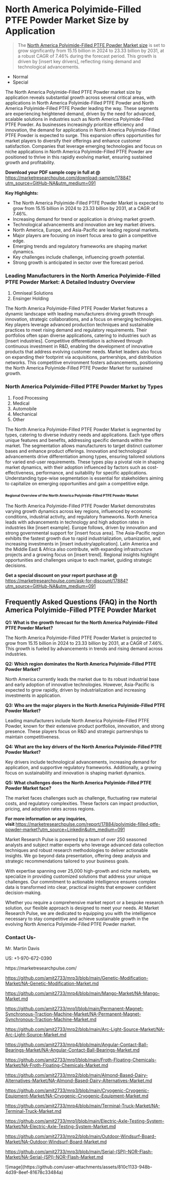 <h1>North America Polyimide-Filled PTFE Powder Market&nbsp;Size by Application</h1><blockquote><p>The <a href="https://marketresearchpulse.com/download-sample/17884?utm_source=GitHub-NA&amp;utm_medium=091">North America Polyimide-Filled PTFE Powder Market size</a> is set to grow significantly from 15.15 billion in 2024 to 23.33 billion by 2031, at a robust CAGR of 7.46% during the forecast period. This growth is driven by [insert key drivers], reflecting rising demand and technological advancements.</p></blockquote><ul><li>Normal<li> Special</li></ul><p>The North America Polyimide-Filled PTFE Powder market size by application reveals substantial growth across several critical areas, with applications in North America Polyimide-Filled PTFE Powder and North America Polyimide-Filled PTFE Powder leading the way. These segments are experiencing heightened demand, driven by the need for advanced, scalable solutions in industries such as North America Polyimide-Filled PTFE Powder. As businesses increasingly prioritize efficiency and innovation, the demand for applications in North America Polyimide-Filled PTFE Powder is expected to surge. This expansion offers opportunities for market players to diversify their offerings and enhance customer satisfaction. Companies that leverage emerging technologies and focus on niche applications in North America Polyimide-Filled PTFE Powder are positioned to thrive in this rapidly evolving market, ensuring sustained growth and profitability.</p><p><strong>Download your PDF sample copy in full at @ </strong><a href="https://marketresearchpulse.com/download-sample/17884?utm_source=GitHub-NA&amp;utm_medium=091">https://marketresearchpulse.com/download-sample/17884?utm_source=GitHub-NA&amp;utm_medium=091</a></p><p><strong>Key Highlights: </strong></p><ul><li>The North America Polyimide-Filled PTFE Powder Market is expected to grow from 15.15 billion in 2024 to 23.33 billion by 2031, at a CAGR of 7.46%.</li><li>Increasing demand for trend or application is driving market growth.</li><li>Technological advancements and innovation are key market drivers.</li><li>North America, Europe, and Asia-Pacific are leading regional markets.</li><li>Major players are focusing on insert focus area to gain a competitive edge.</li><li>Emerging trends and regulatory frameworks are shaping market dynamics.</li><li>Key challenges include challenge, influencing growth potential.</li><li>Strong growth is anticipated in sector over the forecast period.</li></ul><h3>Leading Manufacturers in the North America Polyimide-Filled PTFE Powder Market: A Detailed Industry Overview</h3><ol><li>Omniseal Solutions</li><li>Ensinger Holding</li></ol><div class="flex max-w-full flex-col flex-grow"><div class="min-h-8 text-message flex w-full flex-col items-end gap-2 whitespace-normal break-words [.text-message+&amp;]:mt-5" dir="auto" data-message-author-role="assistant" data-message-id="fd8432e4-4910-450d-b182-61b7bfb0a01f" data-message-model-slug="gpt-4o"><div class="flex w-full flex-col gap-1 empty:hidden first:pt-[3px]"><div class="markdown prose w-full break-words dark:prose-invert light"><p>The North America Polyimide-Filled PTFE Powder Market features a dynamic landscape with leading manufacturers driving growth through innovation, strategic collaborations, and a focus on emerging technologies. Key players leverage advanced production techniques and sustainable practices to meet rising demand and regulatory requirements. Their portfolios often span diverse applications, catering to industries such as [insert industries]. Competitive differentiation is achieved through continuous investment in R&amp;D, enabling the development of innovative products that address evolving customer needs. Market leaders also focus on expanding their footprint via acquisitions, partnerships, and distribution networks. This competitive environment fosters advancements, positioning the North America Polyimide-Filled PTFE Powder Market for sustained growth.</p></div></div></div></div><h3>North America Polyimide-Filled PTFE Powder Market by Types</h3><ol><li>Food Processing<li> Medical<li> Automobile<li> Mechanical<li> Other</li></ol><div class="flex max-w-full flex-col flex-grow"><div class="min-h-8 text-message flex w-full flex-col items-end gap-2 whitespace-normal break-words [.text-message+&amp;]:mt-5" dir="auto" data-message-author-role="assistant" data-message-id="084470be-0bb7-4664-bddf-5156b4f41249" data-message-model-slug="gpt-4o-mini"><div class="flex w-full flex-col gap-1 empty:hidden first:pt-[3px]"><div class="markdown prose w-full break-words dark:prose-invert light"><p>The North America Polyimide-Filled PTFE Powder Market is segmented by types, catering to diverse industry needs and applications. Each type offers unique features and benefits, addressing specific demands within the market. The segmentation allows manufacturers to target distinct customer bases and enhance product offerings. Innovation and technological advancements drive differentiation among types, ensuring tailored solutions for varied end-user requirements. These types play a pivotal role in shaping market dynamics, with their adoption influenced by factors such as cost-effectiveness, performance, and suitability for specific applications. Understanding type-wise segmentation is essential for stakeholders aiming to capitalize on emerging opportunities and gain a competitive edge.</p></div></div></div></div><h3><span style="font-size: 11px;">Regional Overview of the North America Polyimide-Filled PTFE Powder Market</span></h3><div class="flex max-w-full flex-col flex-grow"><div class="min-h-8 text-message flex w-full flex-col items-end gap-2 whitespace-normal break-words [.text-message+&amp;]:mt-5" dir="auto" data-message-author-role="assistant" data-message-id="e9038762-ce64-4e30-91c9-9bd413514231" data-message-model-slug="gpt-4o-mini"><div class="flex w-full flex-col gap-1 empty:hidden first:pt-[3px]"><div class="markdown prose w-full break-words dark:prose-invert light"><p>The North America Polyimide-Filled PTFE Powder Market demonstrates varying growth dynamics across key regions, influenced by economic conditions, industrial activity, and regulatory frameworks. North America leads with advancements in technology and high adoption rates in industries like [insert example]. Europe follows, driven by innovation and strong governmental support for [insert focus area]. The Asia-Pacific region exhibits the fastest growth due to rapid industrialization, urbanization, and increasing investments in [insert industry/application]. Latin America and the Middle East &amp; Africa also contribute, with expanding infrastructure projects and a growing focus on [insert trend]. Regional insights highlight opportunities and challenges unique to each market, guiding strategic decisions.</p></div></div></div></div><p><strong>Get a special discount on your report purchase at @ </strong><a href="https://marketresearchpulse.com/ask-for-discount/17884?utm_source=GitHub-NA&amp;utm_medium=091">https://marketresearchpulse.com/ask-for-discount/17884?utm_source=GitHub-NA&amp;utm_medium=091</a></p><h2>Frequently Asked Questions (FAQ) in the North America Polyimide-Filled PTFE Powder Market</h2><p><strong>Q1: What is the growth forecast for the North America Polyimide-Filled PTFE Powder Market?</strong></p><p>The North America Polyimide-Filled PTFE Powder Market is projected to grow from 15.15 billion in 2024 to 23.33 billion by 2031, at a CAGR of 7.46%. This growth is fueled by advancements in trends and rising demand across industries.</p><p><strong>Q2: Which region dominates the North America Polyimide-Filled PTFE Powder Market?</strong></p><p>North America currently leads the market due to its robust industrial base and early adoption of innovative technologies. However, Asia-Pacific is expected to grow rapidly, driven by industrialization and increasing investments in application.</p><p><strong>Q3: Who are the major players in the North America Polyimide-Filled PTFE Powder Market?</strong></p><p>Leading manufacturers include North America Polyimide-Filled PTFE Powder, known for their extensive product portfolios, innovation, and strong presence. These players focus on R&amp;D and strategic partnerships to maintain competitiveness.</p><p><strong>Q4: What are the key drivers of the North America Polyimide-Filled PTFE Powder Market?</strong></p><p>Key drivers include technological advancements, increasing demand for application, and supportive regulatory frameworks. Additionally, a growing focus on sustainability and innovation is shaping market dynamics.</p><p><strong>Q5: What challenges does the North America Polyimide-Filled PTFE Powder Market face?</strong></p><p>The market faces challenges such as challenge, fluctuating raw material costs, and regulatory complexities. These factors can impact production, pricing, and adoption rates across regions.</p><p><strong>For more information or any inquiries, visit&nbsp;</strong><a href="https://marketresearchpulse.com/report/17884/polyimide-filled-ptfe-powder-market?utm_source=Linkedin&utm_medium=091">https://marketresearchpulse.com/report/17884/polyimide-filled-ptfe-powder-market?utm_source=Linkedin&utm_medium=091</a></p><p>Market Research Pulse is powered by a team of over 250 seasoned analysts and subject matter experts who leverage advanced data collection techniques and robust research methodologies to deliver actionable insights. We go beyond data presentation, offering deep analysis and strategic recommendations tailored to your business goals.</p><p>With expertise spanning over 25,000 high-growth and niche markets, we specialize in providing customized solutions that address your unique challenges. Our commitment to actionable intelligence ensures complex data is transformed into clear, practical insights that empower confident decision-making.</p><p>Whether you require a comprehensive market report or a bespoke research solution, our flexible approach is designed to meet your needs. At Market Research Pulse, we are dedicated to equipping you with the intelligence necessary to stay competitive and achieve sustainable growth in the evolving North America Polyimide-Filled PTFE Powder market.</p><h3><strong>Contact Us-</strong></h3><p>Mr. Martin Davis</p><p>US: +1-970-672-0390</p><p>https://marketresearchpulse.com/</p><p><a href="https://github.com/amit2733/mrp3/blob/main/Genetic-Modification-Market/NA-Genetic-Modification-Market.md">https://github.com/amit2733/mrp3/blob/main/Genetic-Modification-Market/NA-Genetic-Modification-Market.md</a></p><p><a href="https://github.com/amit2733/mrp4/blob/main/Mango-Market/NA-Mango-Market.md">https://github.com/amit2733/mrp4/blob/main/Mango-Market/NA-Mango-Market.md</a></p><p><a href="https://github.com/amit2733/mrp1/blob/main/Permanent-Magnet-Synchronous-Traction-Machine-Market/NA-Permanent-Magnet-Synchronous-Traction-Machine-Market.md">https://github.com/amit2733/mrp1/blob/main/Permanent-Magnet-Synchronous-Traction-Machine-Market/NA-Permanent-Magnet-Synchronous-Traction-Machine-Market.md</a></p><p><a href="https://github.com/amit2733/mrp2/blob/main/Arc-Light-Source-Market/NA-Arc-Light-Source-Market.md">https://github.com/amit2733/mrp2/blob/main/Arc-Light-Source-Market/NA-Arc-Light-Source-Market.md</a></p><p><a href="https://github.com/amit2733/mrp4/blob/main/Angular-Contact-Ball-Bearings-Market/NA-Angular-Contact-Ball-Bearings-Market.md">https://github.com/amit2733/mrp4/blob/main/Angular-Contact-Ball-Bearings-Market/NA-Angular-Contact-Ball-Bearings-Market.md</a></p><p><a href="https://github.com/amit2733/mrp1/blob/main/Froth-Floating-Chemicals-Market/NA-Froth-Floating-Chemicals-Market.md">https://github.com/amit2733/mrp1/blob/main/Froth-Floating-Chemicals-Market/NA-Froth-Floating-Chemicals-Market.md</a></p><p><a href="https://github.com/amit2733/mrp2/blob/main/Almond-Based-Dairy-Alternatives-Market/NA-Almond-Based-Dairy-Alternatives-Market.md">https://github.com/amit2733/mrp2/blob/main/Almond-Based-Dairy-Alternatives-Market/NA-Almond-Based-Dairy-Alternatives-Market.md</a></p><p><a href="https://github.com/amit2733/mrp3/blob/main/Cryogenic-Cryogenic-Equipment-Market/NA-Cryogenic-Cryogenic-Equipment-Market.md">https://github.com/amit2733/mrp3/blob/main/Cryogenic-Cryogenic-Equipment-Market/NA-Cryogenic-Cryogenic-Equipment-Market.md</a></p><p><a href="https://github.com/amit2733/mrp4/blob/main/Terminal-Truck-Market/NA-Terminal-Truck-Market.md">https://github.com/amit2733/mrp4/blob/main/Terminal-Truck-Market/NA-Terminal-Truck-Market.md</a></p><p><a href="https://github.com/amit2733/mrp1/blob/main/Electric-Axle-Testing-System-Market/NA-Electric-Axle-Testing-System-Market.md">https://github.com/amit2733/mrp1/blob/main/Electric-Axle-Testing-System-Market/NA-Electric-Axle-Testing-System-Market.md</a></p><p><a href="https://github.com/amit2733/mrp2/blob/main/Outdoor-Windsurf-Board-Market/NA-Outdoor-Windsurf-Board-Market.md">https://github.com/amit2733/mrp2/blob/main/Outdoor-Windsurf-Board-Market/NA-Outdoor-Windsurf-Board-Market.md</a></p><p><a href="https://github.com/amit2733/mrp3/blob/main/Serial-(SPI)-NOR-Flash-Market/NA-Serial-(SPI)-NOR-Flash-Market.md">https://github.com/amit2733/mrp3/blob/main/Serial-(SPI)-NOR-Flash-Market/NA-Serial-(SPI)-NOR-Flash-Market.md</a></p>
![image](https://github.com/user-attachments/assets/810c1133-948b-4d39-8eef-81678c33484a)
